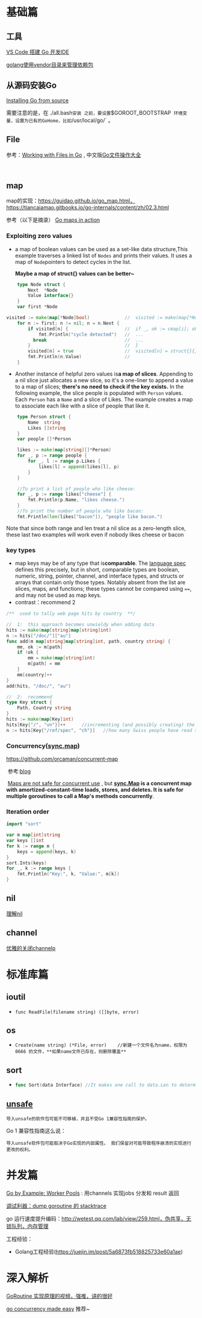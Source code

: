 # 基础篇

## 工具

[VS Code 搭建 Go 开发IDE](https://www.wonsikin.me/2016/06/06/VS-Code-%E6%90%AD%E5%BB%BA-Go-%E5%BC%80%E5%8F%91IDE/)

[golang使用vendor目录来管理依赖包](http://www.jianshu.com/p/e52e3e1ad1c0)

## 从源码安装Go

[Installing Go from source](https://golang.org/doc/install/source)

需要注意的是，在 ./all.bash`安装 之前，要设置`$GOROOT_BOOTSTRAP` 环境变量，设置为已有的GoHome，比如`/usr/local/go/`  。

## File

参考：[Working with Files in Go](http://www.devdungeon.com/content/working-files-go#write_bytes) , 中文版[Go文件操作大全](http://colobu.com/2016/10/12/go-file-operations/)

​	

## map

map的实现：https://guidao.github.io/go_map.html， https://tiancaiamao.gitbooks.io/go-internals/content/zh/02.3.html

参考（以下是摘录） [Go maps in action](https://blog.golang.org/go-maps-in-action)

### Exploiting zero values

* a map of boolean values can be used as a set-like data structure,This example traverses a linked list of `Nodes` and prints their values. It uses a map of `Node`pointers to detect cycles in the list.

  **Maybe a map of struct{} values can be better~**

```Go
    type Node struct {
        Next  *Node
        Value interface{}
    }
    var first *Node

visited := make(map[*Node]bool)				//	visited := make(map[*Node]struct{})
    for n := first; n != nil; n = n.Next {
        if visited[n] {						//	if _, ok := cmap[i]; ok {
            fmt.Println("cycle detected")	//	...
          break								//	...
        }									//	}
        visited[n] = true					//	visited[n] = struct{}{}	
        fmt.Println(n.Value)				//
    }
```

* Another instance of helpful zero values  is**a map of slices**. Appending to a nil slice just allocates a new slice, so it's a one-liner to append a value to a map of slices; **there's no need to check if the key exists.** In the following example, the slice people is populated with `Person` values. Each `Person` has a `Name` and a slice of Likes. The example creates a map to associate each like with a slice of people that like it.

```Go
    type Person struct {
        Name  string
        Likes []string
    }
    var people []*Person

    likes := make(map[string][]*Person)
    for _, p := range people {
        for _, l := range p.Likes {
            likes[l] = append(likes[l], p)
        }
    }

	//To print a list of people who like cheese:
	for _, p := range likes["cheese"] {
        fmt.Println(p.Name, "likes cheese.")
    }
	//To print the number of people who like bacon:
	fmt.Println(len(likes["bacon"]), "people like bacon.")
```

Note that since both range and len treat a nil slice as a zero-length slice, these last two examples will work even if nobody likes cheese or bacon

### key types

* map keys may be of any type that is**comparable**. The [language spec](http://golang.org/ref/spec#Comparison_operators) defines this precisely, but in short, comparable types are boolean, numeric, string, pointer, channel, and interface types, and structs or arrays that contain only those types. Notably absent from the list are slices, maps, and functions; these types cannot be compared using `==`, and may not be used as map keys.
* contrast：recommend 2

```go
/**  used to tally web page hits by country  **/

//	1:  this approach becomes unwieldy when adding data
hits := make(map[string]map[string]int)
n := hits["/doc/"]["au"]
func add(m map[string]map[string]int, path, country string) {
    mm, ok := m[path]
    if !ok {
        mm = make(map[string]int)
        m[path] = mm
    }
    mm[country]++
}
add(hits, "/doc/", "au")

//	2:	recommend
type Key struct {
    Path, Country string
}
hits := make(map[Key]int)
hits[Key{"/", "vn"}]++		//incrementing (and possibly creating) the appropriate counte
n := hits[Key{"/ref/spec", "ch"}]	//how many Swiss people have read the spec:

```

### **Concurrency**([sync.map](https://golang.org/pkg/sync/#Map))

https://github.com/orcaman/concurrent-map  

​	参考:[blog](http://colobu.com/2017/07/11/dive-into-sync-Map/) 



​	[Maps are not safe for concurrent use](http://golang.org/doc/faq#atomic_maps) , but **[sync.Map](https://golang.org/pkg/sync/#Map) is a concurrent map with amortized-constant-time loads, stores, and deletes. It is safe for multiple goroutines to call a Map's methods concurrently**.

### Iteration order

```go
import "sort"

var m map[int]string
var keys []int
for k := range m {
    keys = append(keys, k)
}
sort.Ints(keys)
for _, k := range keys {
    fmt.Println("Key:", k, "Value:", m[k])
}
```



## nil

[理解nil](http://www.jianshu.com/p/dd80f6be7969) 



## channel

[优雅的关闭channelp](http://www.jianshu.com/p/d24dfbb33781)

# 标准库篇

## ioutil

* ```
  func ReadFile(filename string) ([]byte, error)
  ```

## os

* ```
  Create(name string) (*File, error)	//新建一个文件名为name，权限为0666 的文件，**如果name文件已存在，则删除覆盖**
  ```

## sort

* ```go
  func Sort(data Interface)	//It makes one call to data.Len to determine n, and calls to data.Less and data.Swap. 所以可以对自定义的数据结构实现相关接口就能调用
  ```



## [unsafe](https://golang.org/pkg/unsafe/)

```
导入unsafe的软件包可能不可移植，并且不受Go 1兼容性指南的保护。
```

Go 1 兼容性指南这么说：

```
导入unsafe软件包可能取决于Go实现的内部属性。 我们保留对可能导致程序崩溃的实现进行更改的权利。
```



# 并发篇

[Go by Example: Worker Pools](https://gobyexample.com/worker-pools) : 用channels 实现jobs 分发和 result 返回

[调试利器：dump goroutine 的 stacktrace](http://colobu.com/2016/12/21/how-to-dump-goroutine-stack-traces/)

go 运行速度提升编码：http://wetest.qq.com/lab/view/259.html，伪共享，无锁队列，内存管理





工程经验：

* Golang工程经验(https://juejin.im/post/5a6873fb518825733e60a1ae)







# 深入解析

[GoRoutine 实现原理的视频，强推，讲的很好](https://www.youtube.com/watch?v=KBZlN0izeiY)

[go concurrency made easy](https://www.youtube.com/watch?v=yKQOunhhf4A)  推荐~

